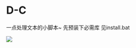 # D-C
一点处理文本的小脚本~
先预装下必需库 见install.bat

![](https://github.com/entangle1993/Data-Coping/blob/master/sz.jpg?raw=true)
